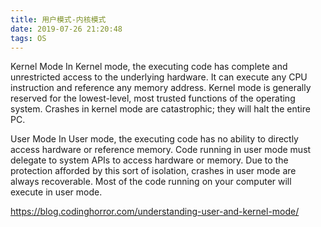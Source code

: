```yaml
---
title: 用户模式-内核模式
date: 2019-07-26 21:20:48
tags: OS
---
```


Kernel Mode
In Kernel mode, the executing code has complete and unrestricted access to the underlying hardware. It can execute any CPU instruction and reference any memory address. Kernel mode is generally reserved for the lowest-level, most trusted functions of the operating system. Crashes in kernel mode are catastrophic; they will halt the entire PC.

User Mode
In User mode, the executing code has no ability to directly access hardware or reference memory. Code running in user mode must delegate to system APIs to access hardware or memory. Due to the protection afforded by this sort of isolation, crashes in user mode are always recoverable. Most of the code running on your computer will execute in user mode.


https://blog.codinghorror.com/understanding-user-and-kernel-mode/
